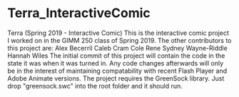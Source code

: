# Terra_InteractiveComic
 Terra (Spring 2019 - Interactive Comic) This is the interactive comic project I worked on in the GIMM 250 class of Spring 2019. The other contributors to this project are:  Alex Becerril Caleb Cram Cole Rene Sydney Wayne-Riddle Hannah Wiles The initial commit of this project will contain the code in the state it was when it was turned in.  Any code changes afterwards will only be in the interest of maintaining compatability with recent Flash Player and Adobe Animate versions.  The project requires the GreenSock library. Just drop "greensock.swc" into the root folder and it should run.
